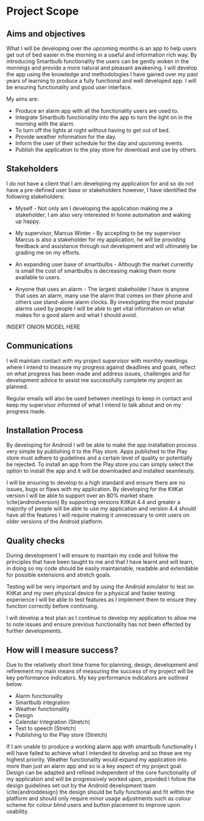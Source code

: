 # Project Scope

## Aims and objectives

What I will be developing over the upcoming months is an app to help users get out of bed easier in the morning in a useful and information rich way. By introducing Smartbulb functionality the users can be gently woken in the mornings and provide a more natural and pleasant awakening. I will develop the app using the knowledge and methodologies I have gained over my past years of learning to produce a fully functional and well developed app. I will be ensuring functionality and good user interface.

My aims are:

- Produce an alarm app with all the functionality users are used to.
- Integrate Smartbulb functionality into the app to turn the light on in the morning with the alarm.
- To turn off the lights at night without having to get out of bed.
- Provide weather information for the day.
- Inform the user of their schedule for the day and upcoming events.
- Publish the application to the play store for download and use by others.

## Stakeholders

I do not have a client that I am developing my application for and so do not have a pre-defined user base or stakeholders however, I have identified the following stakeholders:

- Myself - Not only am I developing the application making me a stakeholder, I am also very interested in home automation and waking up happy. 

- My supervisor, Marcus Winter - By accepting to be my supervisor Marcus is also a stakeholder for my application, he will be providing feedback and assistance through out development and will ultimately be grading me on my efforts. 

- An expanding user base of smartbulbs - Although the market currently is small the cost of smartbulbs is decreasing making them more available to users.

- Anyone that uses an alarm - The largest stakeholder I have is anyone that uses an alarm, many use the alarm that comes on their phone and others use stand-alone alarm clocks. By investigating the most popular alarms used by people I will be able to get vital information on what makes for a good alarm and what I should avoid.

INSERT ONION MODEL HERE

## Communications

I will maintain contact with my project supervisor with monthly meetings where I intend to measure my progress against deadlines and goals, reflect on what progress has been made and address issues, challenges and for development advice to assist me successfully complete my project as planned.

Regular emails will also be used between meetings to keep in contact and keep my supervisor informed of what I intend to talk about and on my progress made.

## Installation Process

By developing for Android I will be able to make the app installation process very simple by publishing it to the Play store. Apps published to the Play store must adhere to guidelines and a certain level of quality or potentially be rejected. To install an app from the Play store you can simply select the option to install the app and it will be downloaded and installed seamlessly.

I will be ensuring to develop to a high standard and ensure there are no issues, bugs or flaws with my application. By developing for the KitKat version I will be able to support over an 80% market share. \cite{androidversion} By supporting versions KitKat 4.4 and greater a majority of people will be able to use my application and version 4.4 should have all the features I will require making it unnecessary to omit users on older versions of the Android platform. 

## Quality checks

During development I will ensure to maintain my code and follow the principles that have been taught to me and that I have learnt and will learn, in doing so my code should be easily maintainable, readable and extendable for possible extensions and stretch goals. 

Testing will be very important and by using the Android emulator to test on KitKat and my own physical device for a physical and faster testing experience I will be able to test features as I implement them to ensure they function correctly before continuing.

I will develop a test plan as I continue to develop my application to allow me to note issues and ensure previous functionality has not been effected by further developments.


## How will I measure success?

Due to the relatively short time frame for planning, design, development and refinement my main means of measuring the success of my project will be key performance indicators. My key performance indicators are outlined below:

- Alarm functionality
- Smartbulb integration
- Weather functionality
- Design
- Calendar Integration (Stretch)
- Text to speech (Stretch)
- Publishing to the Play store (Stretch)

If I am unable to produce a working alarm app with smartbulb functionality I will have failed to achieve what I intended to develop and so these are my highest priority. Weather functionality would expand my application into more than just an alarm app and so is a key aspect of my project goal. Design can be adapted and refined independent of the core functionality of my application and will be progressively worked upon, provided I follow the design guidelines set out by the Android development team \cite{androiddesign} the design should be fully functional and fit within the platform and should only require minor usage adjustments such as colour scheme for colour blind users and button placement to improve upon usability.

